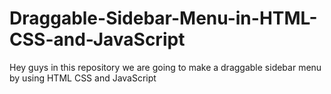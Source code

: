 # Draggable-Sidebar-Menu-in-HTML-CSS-and-JavaScript
Hey guys in this repository we are going to make a draggable sidebar menu by using HTML CSS and JavaScript
